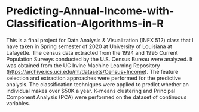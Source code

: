 # Predicting-Annual-Income-with-Classification-Algorithms-in-R
This is a final project for Data Analysis & Visualization (INFX 512) class that I have taken in Spring semester of 2020 at University of Louisiana at Lafayette. The census data extracted from the 1994 and 1995 Current Population Surveys conducted by the U.S. Census Bureau were analyzed. It was obtained from the UC Irvine Machine Learning Repository (https://archive.ics.uci.edu/ml/datasets/Census+Income). The feature selection and extraction approaches were performed for the predictive analysis. The classification techniques were applied to predict whether an individual makes over $50K a year. K-means clustering and Principal Component Analysis (PCA) were performed on the dataset of continuous variables.
